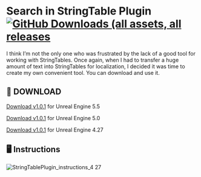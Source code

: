 # Search in StringTable Plugin [<img alt="GitHub Downloads (all assets, all releases" src="https://img.shields.io/github/downloads/gradient92/StringTableSearch_Plugin/total" />](https://github.com/gradient92/StringTableSearch_Plugin/releases)
I think I’m not the only one who was frustrated by the lack of a good tool for working with StringTables. Once again, when I had to transfer a huge amount of text into StringTables for localization, I decided it was time to create my own convenient tool. You can download and use it. 

## :floppy_disk: DOWNLOAD

[Download v1.0.1](https://github.com/gradient92/StringTableSearch_Plugin/releases/download/v1.0.1/StringTableSearchPlugin.zip) for Unreal Engine 5.5

[Download v1.0.1](https://github.com/gradient92/StringTableSearch_Plugin/releases/download/v1.0.1-ue5.0/StringTableSearchPlugin_ue5.0.zip) for Unreal Engine 5.0

[Download v1.0.1](https://github.com/gradient92/StringTableSearch_Plugin/releases/download/v1.0.1-ue4.27/StringTableSearchPlugin_ue4.27.zip) for Unreal Engine 4.27

## :desktop_computer: Instructions
![StringTablePlugin_instructions_4 27](https://github.com/user-attachments/assets/364ef4d6-cf13-4798-97ba-1084d491f0ee)
